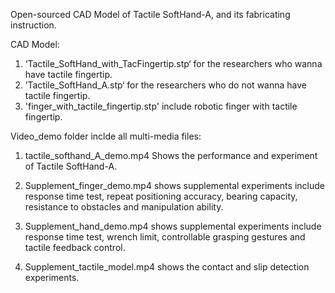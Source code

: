 Open-sourced CAD Model of Tactile SoftHand-A, and its fabricating instruction.

CAD Model: 
1. ‘Tactile_SoftHand_with_TacFingertip.stp‘ for the researchers who wanna have tactile fingertip.
2. ’Tactile_SoftHand_A.stp‘ for the researchers who do not wanna have tactile fingertip.
3. 'finger_with_tactile_fingertip.stp' include robotic finger with tactile fingertip.

Video_demo folder inclde all multi-media files:
1. tactile_softhand_A_demo.mp4 
Shows the performance and experiment of Tactile SoftHand-A.

2. Supplement_finger_demo.mp4
shows supplemental experiments include response time test, repeat positioning accuracy, bearing capacity, resistance to obstacles and manipulation ability.

3. Supplement_hand_demo.mp4
shows supplemental experiments include response time test, wrench limit, controllable grasping gestures and tactile feedback control.

4. Supplement_tactile_model.mp4
shows the contact and slip detection experiments.


